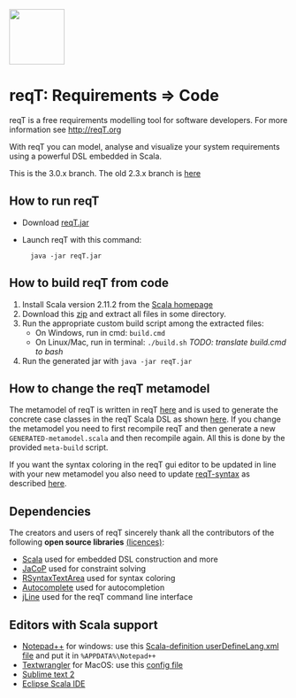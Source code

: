 <img src="http://reqt.org/reqT.jpg" width="100"> 

reqT: Requirements => Code
==========================
reqT is a free requirements modelling tool for software developers. For more information see http://reqT.org 

With reqT you can model, analyse and visualize your system requirements using a powerful DSL embedded in Scala.

This is the 3.0.x branch. The old 2.3.x branch is [here](https://github.com/reqT/reqT/tree/2.3.x)

How to run reqT
---------------
* Download [reqT.jar](http://reqT.org/reqT.jar) 

* Launch reqT with this command: 
    
        java -jar reqT.jar

 
How to build reqT from code
---------------------------

1. Install Scala version 2.11.2 from the [Scala homepage](http://scala-lang.org/download/2.11.2.html)
2. Download this [zip](https://github.com/reqT/reqT/archive/3.0.x.zip) and extract all files in some directory.
3. Run the appropriate custom build script among the extracted files:
    * On Windows, run in cmd: `build.cmd`
    * On Linux/Mac, run in terminal:  `./build.sh` *TODO: translate build.cmd to bash*   
4. Run the generated jar with `java -jar reqT.jar`

How to change the reqT metamodel
--------------------------------

The metamodel of reqT is written in reqT [here](https://github.com/reqT/reqT/blob/3.0.x/src/reqT/meta.scala) and is used to generate the concrete case classes in the reqT Scala DSL as shown [here](https://github.com/reqT/reqT/blob/3.0.x/src/reqT/GENERATED-metamodel.scala). If you change the metamodel you need to first recompile reqT and then generate a new `GENERATED-metamodel.scala` and then recompile again. All this is done by the provided `meta-build` script. 

If you want the syntax coloring in the reqT gui editor to be updated in line with your new metamodel you also need to update [reqT-syntax](https://github.com/reqT/reqT-syntax) as described [here](https://github.com/reqT/reqT-syntax/blob/master/README.md).   

Dependencies 
-------------

The creators and users of reqT sincerely thank all the contributors of the following **open source libraries** [(licences)](https://github.com/reqT/reqT/tree/3.0.x/licences):
* [Scala](http://www.scala-lang.org/) used for embedded DSL construction and more
* [JaCoP](http://sourceforge.net/projects/jacop-solver/) used for constraint solving
* [RSyntaxTextArea](http://fifesoft.com/rsyntaxtextarea/) used for syntax coloring
* [Autocomplete](http://fifesoft.com/autocomplete/) used for autocompletion
* [jLine](https://github.com/jline/jline2) used for the reqT command line interface

Editors with Scala support
--------------------------
* [Notepad++](http://notepad-plus-plus.org/) for windows: use this [Scala-definition userDefineLang.xml file](http://www.reqt.org/download/userDefineLang.xml) and put it in `%APPDATA%\Notepad++`
* [Textwrangler](http://www.barebones.com/products/textwrangler/) for MacOS: use this [config file](https://github.com/scala/scala-dist/tree/master/tool-support/src/textwrangler) 
* [Sublime text 2](http://www.sublimetext.com/2)
* [Eclipse Scala IDE](http://scala-ide.org/)
